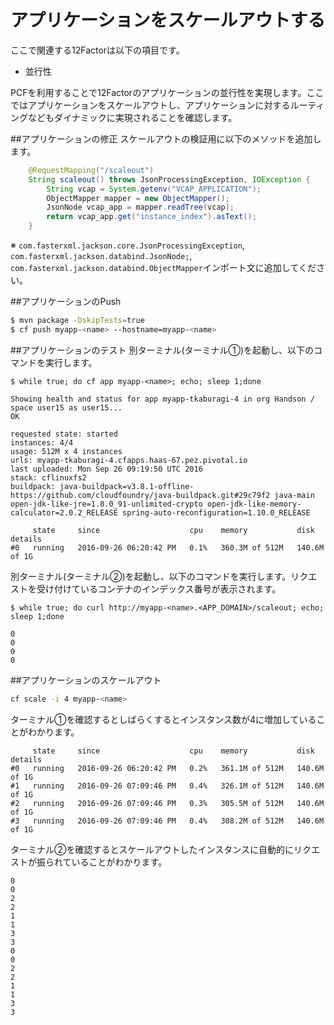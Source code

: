 # アプリケーションをスケールアウトする
ここで関連する12Factorは以下の項目です。
* 並行性

PCFを利用することで12Factorのアプリケーションの並行性を実現します。ここではアプリケーションをスケールアウトし、アプリケーションに対するルーティングなどもダイナミックに実現されることを確認します。

##アプリケーションの修正
スケールアウトの検証用に以下のメソッドを追加します。
```java
	@RequestMapping("/scaleout")
	String scaleout() throws JsonProcessingException, IOException {
		String vcap = System.getenv("VCAP_APPLICATION");
		ObjectMapper mapper = new ObjectMapper();
		JsonNode vcap_app = mapper.readTree(vcap);
		return vcap_app.get("instance_index").asText();
	}
```
※ `com.fasterxml.jackson.core.JsonProcessingException`, `com.fasterxml.jackson.databind.JsonNode;`, `com.fasterxml.jackson.databind.ObjectMapper`インポート文に追加してください。

##アプリケーションのPush
```bash
$ mvn package -DskipTests=true
$ cf push myapp-<name> --hostname=myapp-<name>
```

##アプリケーションのテスト
別ターミナル(ターミナル①)を起動し、以下のコマンドを実行します。
```console
$ while true; do cf app myapp-<name>; echo; sleep 1;done

Showing health and status for app myapp-tkaburagi-4 in org Handson / space user15 as user15...
OK

requested state: started
instances: 4/4
usage: 512M x 4 instances
urls: myapp-tkaburagi-4.cfapps.haas-67.pez.pivotal.io
last uploaded: Mon Sep 26 09:19:50 UTC 2016
stack: cflinuxfs2
buildpack: java-buildpack=v3.8.1-offline-https://github.com/cloudfoundry/java-buildpack.git#29c79f2 java-main open-jdk-like-jre=1.8.0_91-unlimited-crypto open-jdk-like-memory-calculator=2.0.2_RELEASE spring-auto-reconfiguration=1.10.0_RELEASE

     state     since                    cpu    memory           disk           details
#0   running   2016-09-26 06:20:42 PM   0.1%   360.3M of 512M   140.6M of 1G
```

別ターミナル(ターミナル②)を起動し、以下のコマンドを実行します。リクエストを受け付けているコンテナのインデックス番号が表示されます。
```console
$ while true; do curl http://myapp-<name>.<APP_DOMAIN>/scaleout; echo; sleep 1;done

0
0
0
0
```

##アプリケーションのスケールアウト
```bash
cf scale -i 4 myapp-<name>
```

ターミナル①を確認するとしばらくするとインスタンス数が4に増加していることがわかります。
```console
     state     since                    cpu    memory           disk           details
#0   running   2016-09-26 06:20:42 PM   0.2%   361.1M of 512M   140.6M of 1G
#1   running   2016-09-26 07:09:46 PM   0.4%   326.1M of 512M   140.6M of 1G
#2   running   2016-09-26 07:09:46 PM   0.3%   305.5M of 512M   140.6M of 1G
#3   running   2016-09-26 07:09:46 PM   0.4%   308.2M of 512M   140.6M of 1G
```

ターミナル②を確認するとスケールアウトしたインスタンスに自動的にリクエストが振られていることがわかります。
```concole
0
0
2
2
1
1
3
3
0
0
2
2
1
1
3
3
```
